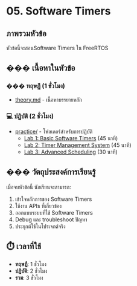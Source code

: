 # 05. Software Timers

## ภาพรวมหัวข้อ

หัวข้อนี้จะสอนSoftware Timers ใน FreeRTOS

## ��� เนื้อหาในหัวข้อ

### ��� ทฤษฎี (1 ชั่วโมง)
- [theory.md](theory.md) - เนื้อหาบรรยายหลัก

### 💻 ปฏิบัติ (2 ชั่วโมง)
- [practice/](practice/) - โฟลเดอร์สำหรับการปฏิบัติ
  - [Lab 1: Basic Software Timers](practice/lab1-basic-timers/) (45 นาที)
  - [Lab 2: Timer Management System](practice/lab2-timer-management/) (45 นาที)
  - [Lab 3: Advanced Scheduling](practice/lab3-advanced-scheduling/) (30 นาที)

## ��� วัตถุประสงค์การเรียนรู้

เมื่อจบหัวข้อนี้ นักเรียนจะสามารถ:
1. เข้าใจหลักการของ Software Timers
2. ใช้งาน APIs ที่เกี่ยวข้อง
3. ออกแบบระบบที่ใช้ Software Timers
4. Debug และ troubleshoot ปัญหา
5. ประยุกต์ใช้ในโปรเจกต์จริง

## ⏱️ เวลาที่ใช้
- **ทฤษฎี**: 1 ชั่วโมง
- **ปฏิบัติ**: 2 ชั่วโมง
- **รวม**: 3 ชั่วโมง
